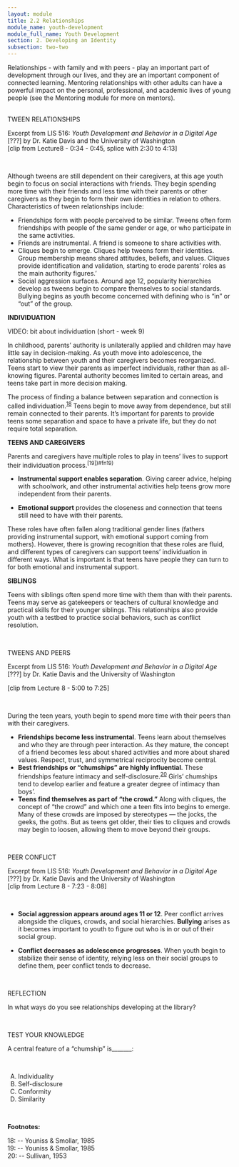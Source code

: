 ```yaml
---
layout: module
title: 2.2 Relationships
module_name: youth-development
module_full_name: Youth Development
section: 2. Developing an Identity
subsection: two-two
---
```


Relationships - with family and with peers - play an important part of development through our lives, and they are an important component of connected learning. Mentoring relationships with other adults can have a powerful impact on the personal, professional, and academic lives of young people (see the Mentoring module for more on mentors).  
<br>
<div class="explanatory">  

  <p><span class="box-title">TWEEN RELATIONSHIPS</span></p> 

  <p>Excerpt from LIS 516: <i>Youth Development and Behavior in a Digital Age</i> [???] by Dr. Katie Davis and the University of Washington 
<br>
[clip from Lecture8 - 0:34 - 0:45, splice with 2:30 to 4:13]
  </p> 
</div> 
<br> 

Although tweens are still dependent on their caregivers, at this age youth begin to focus on social interactions with friends. They begin spending more time with their friends and less time with their parents or other caregivers as they begin to form their own identities in relation to others. Characteristics of tween relationships include:  

- Friendships form with people perceived to be similar. Tweens often form friendships with people of the same gender or age, or who participate in the same activities.  
- Friends are instrumental. A friend is someone to share activities with. 
- Cliques begin to emerge. Cliques help tweens form their identities. Group membership means shared attitudes, beliefs, and values. Cliques provide identification and validation, starting to erode parents’ roles as the main authority figures.’ 
- Social aggression surfaces. Around age 12, popularity hierarchies develop as tweens begin to compare themselves to social standards. Bullying begins as youth become concerned with defining who is “in” or “out” of the group.  

**INDIVIDUATION** 

VIDEO: bit about individuation (short - week 9) 

In childhood, parents’ authority is unilaterally applied and children may have little say in decision-making. As youth move into adolescence, the relationship between youth and their caregivers becomes reorganized. Teens start to view their parents as imperfect individuals, rather than as all-knowing figures. Parental authority becomes limited to certain areas, and teens take part in more decision making.  

The process of finding a balance between separation and connection is called individuation.<sup>[18](#fn18)</sup> Teens begin to move away from dependence, but still remain connected to their parents. It’s important for parents to provide teens some separation and space to have a private life, but they do not require total separation.  

**TEENS AND CAREGIVERS** 

Parents and caregivers have multiple roles to play in teens’ lives to support their individuation process.<sup>[19])#fn19)</sup>  

- **Instrumental support enables separation**. Giving career advice, helping with schoolwork, and other instrumental activities help teens grow more independent from their parents.  

- **Emotional support** provides the closeness and connection that teens still need to have with their parents.  

These roles have often fallen along traditional gender lines (fathers providing instrumental support, with emotional support coming from mothers). However, there is growing recognition that these roles are fluid, and different types of caregivers can support teens’ individuation in different ways. What is important is that teens have people they can turn to for both emotional and instrumental support. 

**SIBLINGS**

Teens with siblings often spend more time with them than with their parents. Teens may serve as gatekeepers or teachers of cultural knowledge and practical skills for their younger siblings. This relationships also provide youth with a testbed to practice social behaviors, such as conflict resolution.  

<br>
<div class="explanatory">  

  <p><span class="box-title">TWEENS AND PEERS</span></p> 

  <p>Excerpt from LIS 516: <i>Youth Development and Behavior in a Digital Age</i> [???] by Dr. Katie Davis and the University of Washington <br>

[clip from Lecture 8 - 5:00 to 7:25]
  </p> 
</div> 
<br> 

During the teen years, youth begin to spend more time with their peers than with their caregivers.  

- **Friendships become less instrumental**. Teens learn about themselves and who they are through peer interaction. As they mature, the concept of a friend becomes less about shared activities and more about shared values. Respect, trust, and symmetrical reciprocity become central.  
- **Best friendships or “chumships” are highly influential**. These friendships feature intimacy and self-disclosure.<sup>[20](#fn20)</sup> Girls’ chumships tend to develop earlier and feature a greater degree of intimacy than boys’.  
- **Teens find themselves as part of “the crowd.”** Along with cliques, the concept of “the crowd” and which one a teen fits into begins to emerge. Many of these crowds are imposed by stereotypes — the jocks, the geeks, the goths. But as teens get older, their ties to cliques and crowds may begin to loosen, allowing them to move beyond their groups. 

<br>
<div class="explanatory">  

  <p><span class="box-title">PEER CONFLICT</span></p> 

  <p>Excerpt from LIS 516: <i>Youth Development and Behavior in a Digital Age</i> [???] by Dr. Katie Davis and the University of Washington <br>
[clip from Lecture 8 -  7:23 - 8:08]
  </p> 
</div> 
<br> 

- **Social aggression appears around ages 11 or 12**. Peer conflict arrives alongside the cliques, crowds, and social hierarchies. **Bullying** arises as it becomes important to youth to figure out who is in or out of their social group.  

- **Conflict decreases as adolescence progresses**. When youth begin to stabilize their sense of identity, relying less on their social groups to define them, peer conflict tends to decrease.

<br>
<div class="reflection"> 

  <p><span class="box-title">REFLECTION</span></p> 

  <p>In what ways do you see relationships developing at the library? </p>
</div> 
<br>
<div class="reflection"> 

  <p><span class="box-title">TEST YOUR KNOWLEDGE</span></p> 

  <p>A central feature of a “chumship” is_______:</p><br>
  <ol type="A">
  <li>Individuality</li>
  <li>Self-disclosure</li>
  <li>Conformity</li>
  <li>Similarity</li>
</div> 
<br>

**Footnotes:**

<a name="fn18">18</a>:  -- Youniss & Smollar, 1985
<br>
<a name="fn19">19</a>:  -- Youniss & Smollar, 1985 
<br>
<a name="fn20">20</a>:  -- Sullivan, 1953
